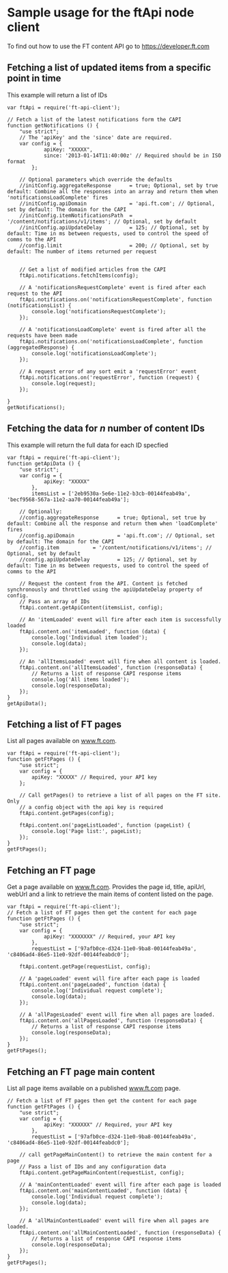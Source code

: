 Sample usage for the ftApi node client
======================================
To find out how to use the FT content API go to <https://developer.ft.com>


Fetching a list of updated items from a specific point in time
-------------
This example will return a list of IDs

	var ftApi = require('ft-api-client');

	// Fetch a list of the latest notifications form the CAPI
	function getNotifications () {
		"use strict";
		// The 'apiKey' and the 'since' date are required.
		var config = {
				apiKey: "XXXXX",
				since: '2013-01-14T11:40:00z' // Required should be in ISO format
			};

		// Optional parameters which override the defaults
		//initConfig.aggregateResponse		= true; Optional, set by true default: Combine all the responses into an array and return them when 'notificationsLoadComplete' fires
		//initConfig.apiDomain				= 'api.ft.com'; // Optional, set by default: The domain for the CAPI
		//initConfig.itemNotificationsPath	= '/content/notifications/v1/items'; // Optional, set by default
		//initConfig.apiUpdateDelay			= 125; // Optional, set by default: Time in ms between requests, used to control the speed of comms to the API
		//config.limit						= 200; // Optional, set by default: The number of items returned per request


		// Get a list of modified articles from the CAPI
		ftApi.notifications.fetchItems(config);

		// A 'notificationsRequestComplete' event is fired after each request to the API
		ftApi.notifications.on('notificationsRequestComplete', function (notificationsList) {
			console.log('notificationsRequestComplete');
		});

		// A 'notificationsLoadComplete' event is fired after all the requests have been made
		ftApi.notifications.on('notificationsLoadComplete', function (aggregatedResponse) {
			console.log('notificationsLoadComplete');
		});

		// A request error of any sort emit a 'requestError' event
		ftApi.notifications.on('requestError', function (request) {
			console.log(request);
		});

	}
	getNotifications();

Fetching the data for *n* number of content IDs
-------------
This example will return the full data for each ID specfied

	var ftApi = require('ft-api-client');
	function getApiData () {
		"use strict";
		var config = {
				apiKey: "XXXXX"
			},
			itemsList = ['2eb9530a-5e6e-11e2-b3cb-00144feab49a', 'becf9568-567a-11e2-aa70-00144feab49a'];

		// Optionally:
		//config.aggregateResponse		= true; Optional, set true by default: Combine all the response and return them when 'loadComplete' fires
		//config.apiDomain				= 'api.ft.com'; // Optional, set by default: The domain for the CAPI
		//config.item			= '/content/notifications/v1/items'; // Optional, set by default
		//config.apiUpdateDelay			= 125; // Optional, set by default: Time in ms between requests, used to control the speed of comms to the API

		// Request the content from the API. Content is fetched synchronously and throttled using the apiUpdateDelay property of config.
		// Pass an array of IDs
		ftApi.content.getApiContent(itemsList, config);

		// An 'itemLoaded' event will fire after each item is successfully loaded
		ftApi.content.on('itemLoaded', function (data) {
			console.log('Individual item loaded');
			console.log(data);
		});

		// An 'allItemsLoaded' event will fire when all content is loaded.
		ftApi.content.on('allItemsLoaded', function (responseData) {
			// Returns a list of response CAPI response items
			console.log('All items loaded');
			console.log(responseData);
		});
	}
	getApiData();

Fetching a list of FT pages 
-------------
List all pages available on www.ft.com.

	var ftApi = require('ft-api-client');
	function getFtPages () {
		"use strict";
		var config = {
			apiKey: "XXXXX" // Required, your API key
		}; 
		
		// Call getPages() to retrieve a list of all pages on the FT site. Only 
		// a config object with the api key is required
		ftApi.content.getPages(config);

		ftApi.content.on('pageListLoaded', function (pageList) {
			console.log('Page list:', pageList);
		});
	}
	getFtPages();


Fetching an FT page
-------------
Get a page available on www.ft.com. Provides the page id, title, apiUrl, webUrl and a link to retrieve the main items of content listed on the page.

	var ftApi = require('ft-api-client');
	// Fetch a list of FT pages then get the content for each page
	function getFtPages () {
		"use strict";
		var config = {
				apiKey: "XXXXXXX" // Required, your API key
			},
			requestList = ['97afb0ce-d324-11e0-9ba8-00144feab49a', 'c8406ad4-86e5-11e0-92df-00144feabdc0'];

		ftApi.content.getPage(requestList, config);

		// A 'pageLoaded' event will fire after each page is loaded
		ftApi.content.on('pageLoaded', function (data) {
			console.log('Individual request complete');
			console.log(data);
		});

		// A 'allPagesLoaded' event will fire when all pages are loaded.
		ftApi.content.on('allPagesLoaded', function (responseData) {
			// Returns a list of response CAPI response items
			console.log(responseData);
		});
	}
	getFtPages();

Fetching an FT page main content
-------------
List all page items available on a published www.ft.com page.

	// Fetch a list of FT pages then get the content for each page
	function getFtPages () {
		"use strict";
		var config = {
				apiKey: "XXXXXX" // Required, your API key
			},
			requestList = ['97afb0ce-d324-11e0-9ba8-00144feab49a', 'c8406ad4-86e5-11e0-92df-00144feabdc0'];

		// call getPageMainContent() to retrieve the main content for a page
		// Pass a list of IDs and any configuration data
		ftApi.content.getPageMainContent(requestList, config);

		// A 'mainContentLoaded' event will fire after each page is loaded
		ftApi.content.on('mainContentLoaded', function (data) {
			console.log('Individual request complete');
			console.log(data);
		});

		// A 'allMainContentLoaded' event will fire when all pages are loaded.
		ftApi.content.on('allMainContentLoaded', function (responseData) {
			// Returns a list of response CAPI response items
			console.log(responseData);
		});
	}
	getFtPages();